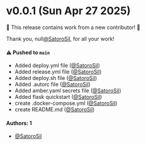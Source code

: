 # v0.0.1 (Sun Apr 27 2025)

:tada: This release contains work from a new contributor! :tada:

Thank you, null[@SatoroSil](https://github.com/SatoroSil), for all your work!

#### ⚠️ Pushed to `main`

- Added deploy.yml file ([@SatoroSil](https://github.com/SatoroSil))
- Added release.yml file ([@SatoroSil](https://github.com/SatoroSil))
- Added deploy.sh file ([@SatoroSil](https://github.com/SatoroSil))
- Added .autorc file ([@SatoroSil](https://github.com/SatoroSil))
- Added amber.yaml secrets file ([@SatoroSil](https://github.com/SatoroSil))
- Added flask quickstart ([@SatoroSil](https://github.com/SatoroSil))
- create .docker-compose.yml ([@SatoroSil](https://github.com/SatoroSil))
- create README.md ([@SatoroSil](https://github.com/SatoroSil))

#### Authors: 1

- [@SatoroSil](https://github.com/SatoroSil)
